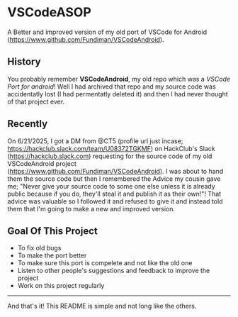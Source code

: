 # VSCodeASOP
A Better and improved version of my old port of VSCode for Android (https://www.github.com/Fundiman/VSCodeAndroid).

## History
You probably remember **VSCodeAndroid**, my old repo which was a *VSCode Port for android*! Well I had archived that repo and my source code was accidentatly lost (I had permentatly deleted it) and then I had never thought of that project ever.

## Recently
On 6/21/2025, I got a DM from @CT5 (profile url just incase; https://hackclub.slack.com/team/U08372TGKMF) on HackClub's Slack (https://hackclub.slack.com) requesting for the source code of my old VSCodeAndroid project (https://www.github.com/Fundiman/VSCodeAndroid). I was about to hand them the source code but then I remembered the Advice my cousin gave me; "Never give your source code to some one else unless it is already public because if you do, they'll steal it and publish it as their own!"! That advice was valuable so I followed it and refused to give it and instead told them that I'm going to make a new and improved version.

## Goal Of This Project
- To fix old bugs
- To make the port better
- To make sure this port is compelete and not like the old one
- Listen to other people's suggestions and feedback to improve the project
- Work on this project regularly

---

And that's it! This README is simple and not long like the others.